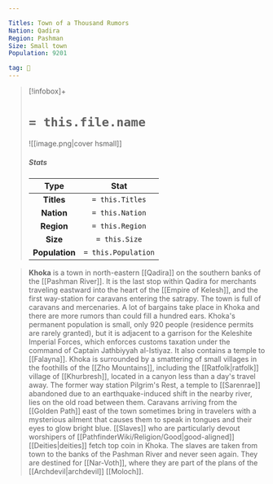 ```yaml
---

Titles: Town of a Thousand Rumors
Nation: Qadira
Region: Pashman
Size: Small town
Population: 9201

tag: 🌃
---
```


> [!infobox]+
> #  `= this.file.name`
> ![[image.png|cover hsmall]]
> ##### Stats
> Type | Stat |
> :---:|:---:|
> **Titles** | `= this.Titles` |
> **Nation** | `= this.Nation` |
> **Region** | `= this.Region` |
> **Size** | `= this.Size` |
> **Population** | `= this.Population` |



> **Khoka** is a town in north-eastern [[Qadira]] on the southern banks of the [[Pashman River]]. It is the last stop within Qadira for merchants traveling eastward into the heart of the [[Empire of Kelesh]], and the first way-station for caravans entering the satrapy. The town is full of caravans and mercenaries. A lot of bargains take place in Khoka and there are more rumors than could fill a hundred ears.
> Khoka's permanent population is small, only 920 people (residence permits are rarely granted), but it is adjacent to a garrison for the Keleshite Imperial Forces, which enforces customs taxation under the command of Captain Jathbiyyah al-Istiyaz. It also contains a temple to [[Falayna]].
> Khoka is surrounded by a smattering of small villages in the foothills of the [[Zho Mountains]], including the [[Ratfolk|ratfolk]] village of [[Khurbresh]], located in a canyon less than a day's travel away. The former way station Pilgrim's Rest, a temple to [[Sarenrae]] abandoned due to an earthquake-induced shift in the nearby river, lies on the old road between them.
> Caravans arriving from the [[Golden Path]] east of the town sometimes bring in travelers with a mysterious ailment that causes them to speak in tongues and their eyes to glow bright blue.
> [[Slaves]] who are particularly devout worshipers of [[PathfinderWiki/Religion/Good|good-aligned]] [[Deities|deities]] fetch top coin in Khoka. The slaves are taken from town to the banks of the Pashman River and never seen again. They are destined for [[Nar-Voth]], where they are part of the plans of the [[Archdevil|archdevil]] [[Moloch]].








